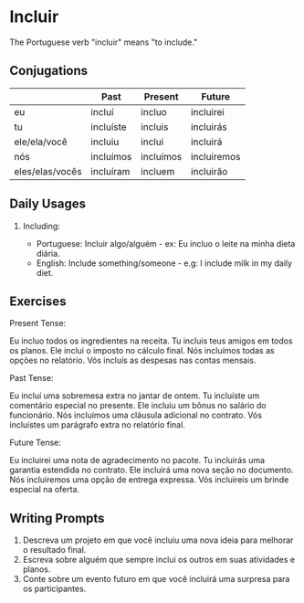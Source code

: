 # Incluir

The Portuguese verb "incluir" means "to include."

## Conjugations

|                 | Past      | Present   | Future      |
| --------------- | --------- | --------- | ----------- |
| eu              | incluí    | incluo    | incluirei   |
| tu              | incluíste | incluis   | incluirás   |
| ele/ela/você    | incluiu   | inclui    | incluirá    |
| nós             | incluímos | incluímos | incluiremos |
| eles/elas/vocês | incluíram | incluem   | incluirão   |

## Daily Usages

1. Including:

   - Portuguese: Incluir algo/alguém - ex: Eu incluo o leite na minha dieta diária.
   - English: Include something/someone - e.g: I include milk in my daily diet.

## Exercises

Present Tense:

Eu incluo todos os ingredientes na receita.
Tu incluis teus amigos em todos os planos.
Ele inclui o imposto no cálculo final.
Nós incluímos todas as opções no relatório.
Vós incluís as despesas nas contas mensais.

Past Tense:

Eu incluí uma sobremesa extra no jantar de ontem.
Tu incluíste um comentário especial no presente.
Ele incluiu um bônus no salário do funcionário.
Nós incluímos uma cláusula adicional no contrato.
Vós incluístes um parágrafo extra no relatório final.

Future Tense:

Eu incluirei uma nota de agradecimento no pacote.
Tu incluirás uma garantia estendida no contrato.
Ele incluirá uma nova seção no documento.
Nós incluiremos uma opção de entrega expressa.
Vós incluireis um brinde especial na oferta.

## Writing Prompts

1. Descreva um projeto em que você incluiu uma nova ideia para melhorar o resultado final.
2. Escreva sobre alguém que sempre inclui os outros em suas atividades e planos.
3. Conte sobre um evento futuro em que você incluirá uma surpresa para os participantes.
